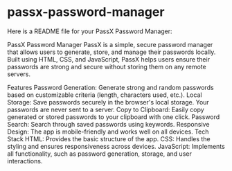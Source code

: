 # passx-password-manager
 Here is a README file for your PassX Password Manager:

PassX Password Manager
PassX is a simple, secure password manager that allows users to generate, store, and manage their passwords locally. Built using HTML, CSS, and JavaScript, PassX helps users ensure their passwords are strong and secure without storing them on any remote servers.

Features
Password Generation: Generate strong and random passwords based on customizable criteria (length, characters used, etc.).
Local Storage: Save passwords securely in the browser's local storage. Your passwords are never sent to a server.
Copy to Clipboard: Easily copy generated or stored passwords to your clipboard with one click.
Password Search: Search through saved passwords using keywords.
Responsive Design: The app is mobile-friendly and works well on all devices.
Tech Stack
HTML: Provides the basic structure of the app.
CSS: Handles the styling and ensures responsiveness across devices.
JavaScript: Implements all functionality, such as password generation, storage, and user interactions.
